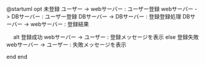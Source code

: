 @startuml
opt 未登録
 ユーザー -> webサーバー : ユーザー登録
 webサーバー -> DBサーバー : ユーザー登録
 DBサーバー -> DBサーバー : 登録登録処理
 DBサーバー -> webサーバー : 登録結果

　 alt 登録成功
     webサーバー -> ユーザー : 登録メッセージを表示
   else 登録失敗
     webサーバー -> ユーザー : 失敗メッセージを表示　
 
  end
  end
  
  
